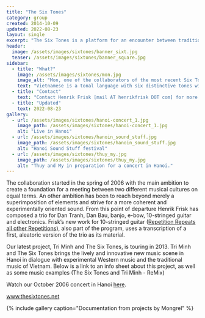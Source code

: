 ```yaml
---
title: "The Six Tones"
category: group
created: 2014-10-09 
updated: 2022-08-23
layout: single
excerpt: "The Six Tones is a platform for an encounter between traditional and experimental cultures in Asia and the west. The core of this practice is, since 2006, an ongoing project of mutual learning between musicians from Vietnam and Sweden."
header:
  image: /assets/images/sixtones/banner_sixt.jpg
  teaser: /assets/images/sixtones/banner_square.jpg
sidebar:
  - title: "What?"
    image: /assets/images/sixtones/mon.jpg
    image_alt: "Mon, one of the collaborators of the most recent Six Tones project in Saigon"
    text: "Vietnamese is a tonal language with six distinctive tones with labels such as *ngang* and *sắc*"
  - title: "Contact"
    text: "Contact Henrik Frisk [mail AT henrikfrisk DOT com] for more information"
  - title: "Updated"
    text: 2022-08-23
gallery:
  - url: /assets/images/sixtones/hanoi-concert_1.jpg
    image_path: /assets/images/sixtones/hanoi-concert_1.jpg
    alt: "Live in Hanoi"
  - url: /assets/images/sixtones/hanoin_sound_stuff.jpg
    image_path: /assets/images/sixtones/hanoin_sound_stuff.jpg
    alt: "Hanoi Sound Stuff festival"
  - url: /assets/images/sixtones/thuy_my.jpg
    image_path: /assets/images/sixtones/thuy_my.jpg
    alt: "Thuy and My in preparation for a concert in Hanoi."
---
```

The collaboration started in the spring of 2006 with the main ambition to create a foundation for a meeting between two different musical cultures on equal terms. An other ambition has been to reach beyond merely a superimposition of elements and strive for a more coherent and experimentally oriented sound. From this point of departure Henrik Frisk has composed a trio for Dan Tranh, Dan Bau, banjo, e-bow, 10-stringed guitar and electronics. Frisk’s new work for 10-stringed guitar (<a href="http://www.henrikfrisk.com/index.jsp?metaId=music&amp;id=comp&amp;field=id&amp;query=8&amp;show=1#8">Repetition Repeats all other Repetitions</a>), also part of the program, uses a transcription of a first, aleatoric version of the trio as its material.

Our latest project,  Tri Minh and The Six Tones, is touring in 2013. Tri Minh and The Six Tones brings the lively and innovative new music scene in Hanoi in dialogue with experimental Western music and the traditional music of Vietnam. Below is a link to an info sheet about this project, as well as some music examples (The Six Tones and Tri Minh - ReMix)

Watch our October 2006 concert in Hanoi <a href="http://www.henrikfrisk.com/music/archives/2007/01/hanoi_concert_o.html">here</a>.

<a href="http://www.thesixtones.net/">www.thesixtones.net</a>


{% include gallery caption="Documentation from projects by Mongrel" %}

